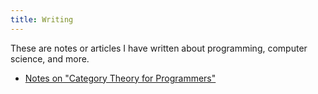 ```yaml
---
title: Writing
---
```


These are notes or articles I have written about programming, computer science, and more.

- [Notes on "Category Theory for Programmers"](./category-theory-for-programmers.html)
